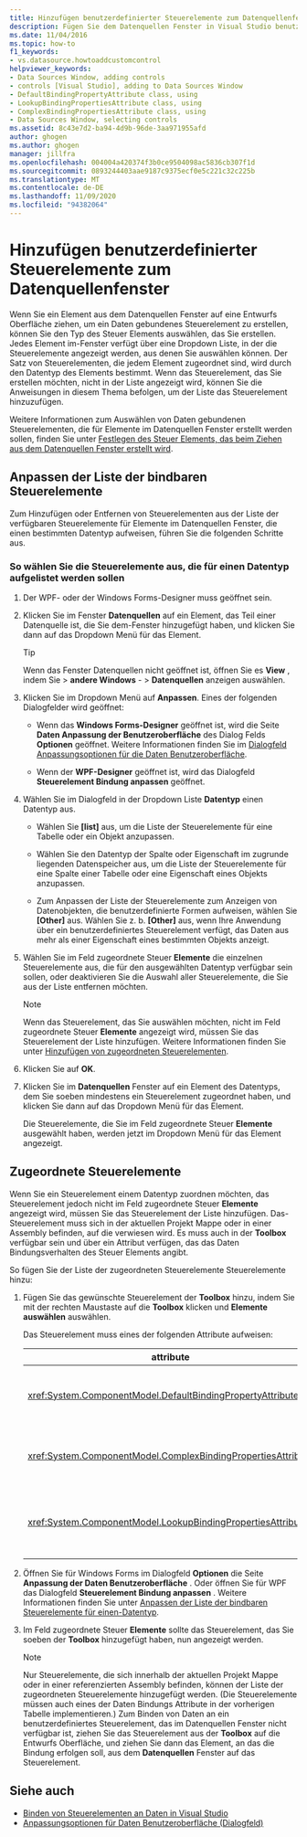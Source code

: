 ```yaml
---
title: Hinzufügen benutzerdefinierter Steuerelemente zum Datenquellenfenster
description: Fügen Sie dem Datenquellen Fenster in Visual Studio benutzerdefinierte Steuerelemente hinzu. Passen Sie die Liste der bindbaren Steuerelemente an. Fügt zugeordnete Steuerelemente hinzu.
ms.date: 11/04/2016
ms.topic: how-to
f1_keywords:
- vs.datasource.howtoaddcustomcontrol
helpviewer_keywords:
- Data Sources Window, adding controls
- controls [Visual Studio], adding to Data Sources Window
- DefaultBindingPropertyAttribute class, using
- LookupBindingPropertiesAttribute class, using
- ComplexBindingPropertiesAttribute class, using
- Data Sources Window, selecting controls
ms.assetid: 8c43e7d2-ba94-4d9b-96de-3aa971955afd
author: ghogen
ms.author: ghogen
manager: jillfra
ms.openlocfilehash: 004004a420374f3b0ce9504098ac5836cb307f1d
ms.sourcegitcommit: 0893244403aae9187c9375ecf0e5c221c32c225b
ms.translationtype: MT
ms.contentlocale: de-DE
ms.lasthandoff: 11/09/2020
ms.locfileid: "94382064"
---
```

# <a name="add-custom-controls-to-the-data-sources-window"></a>Hinzufügen benutzerdefinierter Steuerelemente zum Datenquellenfenster

Wenn Sie ein Element aus dem Datenquellen Fenster auf eine Entwurfs Oberfläche ziehen, um ein Daten gebundenes Steuerelement zu erstellen, können Sie den Typ des Steuer Elements auswählen, das Sie erstellen. Jedes Element im-Fenster verfügt über eine Dropdown Liste, in der die Steuerelemente angezeigt werden, aus denen Sie auswählen können. Der Satz von Steuerelementen, die jedem Element zugeordnet sind, wird durch den Datentyp des Elements bestimmt. Wenn das Steuerelement, das Sie erstellen möchten, nicht in der Liste angezeigt wird, können Sie die Anweisungen in diesem Thema befolgen, um der Liste das Steuerelement hinzuzufügen.

Weitere Informationen zum Auswählen von Daten gebundenen Steuerelementen, die für Elemente im Datenquellen Fenster erstellt werden sollen, finden Sie unter [Festlegen des Steuer Elements, das beim Ziehen aus dem Datenquellen Fenster erstellt wird](../data-tools/set-the-control-to-be-created-when-dragging-from-the-data-sources-window.md).

## <a name="customize-the-bindable-controls-list"></a>Anpassen der Liste der bindbaren Steuerelemente

Zum Hinzufügen oder Entfernen von Steuerelementen aus der Liste der verfügbaren Steuerelemente für Elemente im Datenquellen Fenster, die einen bestimmten Datentyp aufweisen, führen Sie die folgenden Schritte aus.

### <a name="to-select-the-controls-to-be-listed-for-a-data-type"></a>So wählen Sie die Steuerelemente aus, die für einen Datentyp aufgelistet werden sollen

1. Der WPF- oder der Windows Forms-Designer muss geöffnet sein.

2. Klicken Sie im Fenster **Datenquellen** auf ein Element, das Teil einer Datenquelle ist, die Sie dem-Fenster hinzugefügt haben, und klicken Sie dann auf das Dropdown Menü für das Element.

   > [!TIP]
   > Wenn das Fenster Datenquellen nicht geöffnet ist, öffnen Sie es **View** , indem Sie  >  **andere Windows** -  >  **Datenquellen** anzeigen auswählen.

3. Klicken Sie im Dropdown Menü auf **Anpassen**. Eines der folgenden Dialogfelder wird geöffnet:

    - Wenn das **Windows Forms-Designer** geöffnet ist, wird die Seite **Daten Anpassung der Benutzeroberfläche** des Dialog Felds **Optionen** geöffnet. Weitere Informationen finden Sie im [Dialogfeld Anpassungsoptionen für die Daten Benutzeroberfläche](../ide/reference/options-windows-forms-designer-data-ui-customization.md).

    - Wenn der **WPF-Designer** geöffnet ist, wird das Dialogfeld **Steuerelement Bindung anpassen** geöffnet.

4. Wählen Sie im Dialogfeld in der Dropdown Liste **Datentyp** einen Datentyp aus.

    - Wählen Sie **[list]** aus, um die Liste der Steuerelemente für eine Tabelle oder ein Objekt anzupassen.

    - Wählen Sie den Datentyp der Spalte oder Eigenschaft im zugrunde liegenden Datenspeicher aus, um die Liste der Steuerelemente für eine Spalte einer Tabelle oder eine Eigenschaft eines Objekts anzupassen.

    - Zum Anpassen der Liste der Steuerelemente zum Anzeigen von Datenobjekten, die benutzerdefinierte Formen aufweisen, wählen Sie **[Other]** aus. Wählen Sie z. b. **[Other]** aus, wenn Ihre Anwendung über ein benutzerdefiniertes Steuerelement verfügt, das Daten aus mehr als einer Eigenschaft eines bestimmten Objekts anzeigt.

5. Wählen Sie im Feld zugeordnete Steuer **Elemente** die einzelnen Steuerelemente aus, die für den ausgewählten Datentyp verfügbar sein sollen, oder deaktivieren Sie die Auswahl aller Steuerelemente, die Sie aus der Liste entfernen möchten.

    > [!NOTE]
    > Wenn das Steuerelement, das Sie auswählen möchten, nicht im Feld zugeordnete Steuer **Elemente** angezeigt wird, müssen Sie das Steuerelement der Liste hinzufügen. Weitere Informationen finden Sie unter [Hinzufügen von zugeordneten Steuerelementen](#add-associated-controls).

6. Klicken Sie auf **OK**.

7. Klicken Sie im **Datenquellen** Fenster auf ein Element des Datentyps, dem Sie soeben mindestens ein Steuerelement zugeordnet haben, und klicken Sie dann auf das Dropdown Menü für das Element.

     Die Steuerelemente, die Sie im Feld zugeordnete Steuer **Elemente** ausgewählt haben, werden jetzt im Dropdown Menü für das Element angezeigt.

## <a name="add-associated-controls"></a>Zugeordnete Steuerelemente

Wenn Sie ein Steuerelement einem Datentyp zuordnen möchten, das Steuerelement jedoch nicht im Feld zugeordnete Steuer **Elemente** angezeigt wird, müssen Sie das Steuerelement der Liste hinzufügen. Das-Steuerelement muss sich in der aktuellen Projekt Mappe oder in einer Assembly befinden, auf die verwiesen wird. Es muss auch in der **Toolbox** verfügbar sein und über ein Attribut verfügen, das das Daten Bindungsverhalten des Steuer Elements angibt.

So fügen Sie der Liste der zugeordneten Steuerelemente Steuerelemente hinzu:

1. Fügen Sie das gewünschte Steuerelement der **Toolbox** hinzu, indem Sie mit der rechten Maustaste auf die **Toolbox** klicken und **Elemente auswählen** auswählen.

     Das Steuerelement muss eines der folgenden Attribute aufweisen:

    |attribute|Beschreibung|
    |---------------|-----------------|
    |<xref:System.ComponentModel.DefaultBindingPropertyAttribute>|Implementieren Sie dieses Attribut für einfache Steuerelemente, die eine einzelne Spalte (oder Eigenschaft) von Daten anzeigen, z <xref:System.Windows.Forms.TextBox> . b..|
    |<xref:System.ComponentModel.ComplexBindingPropertiesAttribute>|Implementieren Sie dieses Attribut für Steuerelemente, die Listen (oder Tabellen) von Daten anzeigen, z <xref:System.Windows.Forms.DataGridView> . b..|
    |<xref:System.ComponentModel.LookupBindingPropertiesAttribute>|Implementieren Sie dieses Attribut für Steuerelemente, die Listen (oder Tabellen) von Daten anzeigen, aber auch eine einzelne Spalte oder Eigenschaft, z. b. eine, darstellen müssen <xref:System.Windows.Forms.ComboBox> .|

2. Öffnen Sie für Windows Forms im Dialogfeld **Optionen** die Seite **Anpassung der Daten Benutzeroberfläche** . Oder öffnen Sie für WPF das Dialogfeld **Steuerelement Bindung anpassen** . Weitere Informationen finden Sie unter [Anpassen der Liste der bindbaren Steuerelemente für einen-Datentyp](#customize-the-bindable-controls-list).

3. Im Feld zugeordnete Steuer **Elemente** sollte das Steuerelement, das Sie soeben der **Toolbox** hinzugefügt haben, nun angezeigt werden.

    > [!NOTE]
    > Nur Steuerelemente, die sich innerhalb der aktuellen Projekt Mappe oder in einer referenzierten Assembly befinden, können der Liste der zugeordneten Steuerelemente hinzugefügt werden. (Die Steuerelemente müssen auch eines der Daten Bindungs Attribute in der vorherigen Tabelle implementieren.) Zum Binden von Daten an ein benutzerdefiniertes Steuerelement, das im Datenquellen Fenster nicht verfügbar ist, ziehen Sie das Steuerelement aus der **Toolbox** auf die Entwurfs Oberfläche, und ziehen Sie dann das Element, an das die Bindung erfolgen soll, aus dem **Datenquellen** Fenster auf das Steuerelement.

## <a name="see-also"></a>Siehe auch

- [Binden von Steuerelementen an Daten in Visual Studio](../data-tools/bind-controls-to-data-in-visual-studio.md)
- [Anpassungsoptionen für Daten Benutzeroberfläche (Dialogfeld)](../ide/reference/options-windows-forms-designer-data-ui-customization.md)
